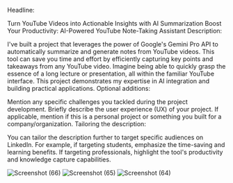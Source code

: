 Headline:

Turn YouTube Videos into Actionable Insights with AI Summarization
Boost Your Productivity: AI-Powered YouTube Note-Taking Assistant
Description:

I've built a project that leverages the power of Google's Gemini Pro API to automatically summarize and generate notes from YouTube videos.
This tool can save you time and effort by efficiently capturing key points and takeaways from any YouTube video.
Imagine being able to quickly grasp the essence of a long lecture or presentation, all within the familiar YouTube interface.
This project demonstrates my expertise in AI integration and building practical applications.
Optional additions:

Mention any specific challenges you tackled during the project development.
Briefly describe the user experience (UX) of your project.
If applicable, mention if this is a personal project or something you built for a company/organization.
Tailoring the description:

You can tailor the description further to target specific audiences on LinkedIn.
For example, if targeting students, emphasize the time-saving and learning benefits.
If targeting professionals, highlight the tool's productivity and knowledge capture capabilities.


![Screenshot (66)](https://github.com/Shiva008/YouTube-transcript-to-detailed-Notes-Converter/assets/91310677/1d5347cc-7f7a-41cc-b6b9-80c91bad75d5)
![Screenshot (65)](https://github.com/Shiva008/YouTube-transcript-to-detailed-Notes-Converter/assets/91310677/27bd03dc-6703-4f21-8bcc-bc3ee6256a0a)
![Screenshot (64)](https://github.com/Shiva008/YouTube-transcript-to-detailed-Notes-Converter/assets/91310677/4b4b80d8-ed3b-4f13-b636-885a99f1ccfc)
